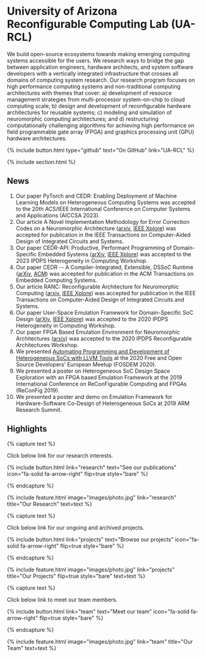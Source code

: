 ---
---

# University of Arizona Reconfigurable Computing Lab (UA-RCL)

We build open-source ecosystems towards making emerging computing systems accessible for the users. We research ways to bridge the gap between application engineers, hardware architects, and system software developers with a vertically integrated infrastructure that crosses all domains of computing system research. Our research program focuses on high performance computing systems and non-traditional computing architectures with themes that cover: a) development of resource management strategies from multi-processor system-on-chip to cloud computing scale; b) design and development of reconfigurable hardware architectures for reusable systems; c) modeling and simulation of neuromorphic computing architectures; and d) restructuring computationally challenging algorithms for achieving high performance on field programmable gate array (FPGA) and graphics processing unit (GPU) hardware architectures.

{%
  include button.html
  type="github"
  text="On GitHub"
  link="UA-RCL"
%}

{% include section.html %}

## News

1. Our paper PyTorch and CEDR: Enabling Deployment of Machine Learning Models on Heterogeneous Computing Systems was accepted to the 20th ACS/IEEE International Conference on Computer Systems and Applications (AICCSA 2023).
1. Our article A Novel Implementation Methodology for Error Correction Codes on a Neuromorphic Architecture ([arxiv](https://arxiv.org/abs/2306.04010), [IEEE Xplore](https://ieeexplore.ieee.org/abstract/document/10149083)) was accepted for publication in the IEEE Transactions on Computer-Aided Design of Integrated Circuits and Systems.
1. Our paper CEDR-API: Productive, Performant Programming of Domain-Specific Embedded Systems ([arXiv](https://arxiv.org/abs/2304.12396), [IEEE Xplore](https://ieeexplore.ieee.org/document/10196561)) was accepted to the 2023 IPDPS Heterogeneity in Computing Workshop.
1. Our paper CEDR -- A Compiler-Integrated, Extensible, DSSoC Runtime ([arXiv](https://arxiv.org/pdf/2204.08962.pdf), [ACM](https://dl.acm.org/doi/full/10.1145/3529257)) was accepted for publication in the ACM Transactions on Embedded Computing Systems.
1. Our article RANC: Reconfigurable Architecture for Neuromorphic Computing ([arxiv](https://arxiv.org/abs/2011.00624), [IEEE Xplore](https://ieeexplore.ieee.org/abstract/document/9260204)) was accepted for publication in the IEEE Transactions on Computer-Aided Design of Integrated Circuits and Systems.
1. Our paper User-Space Emulation Framework for Domain-Specific SoC Design ([arXiv](https://arxiv.org/pdf/2004.01636.pdf), [IEEE Xplore](https://ieeexplore.ieee.org/abstract/document/9150335)) was accepted to the 2020 IPDPS Heterogeneity in Computing Workshop.
1. Our paper FPGA Based Emulation Environment for Neuromorphic Architectures ([arxiv](https://arxiv.org/abs/2004.06061)) was accepted to the 2020 IPDPS Reconfigurable Architectures Workshop.
1. We presented [Automating Programming and Development of Heterogeneous SoCs with LLVM Tools](https://archive.fosdem.org/2020/schedule/event/llvm_aut_prog_het_soc/) at the 2020 Free and Open Source Developers' European Meetup (FOSDEM 2020).
1. We presented a poster on Heterogeneous SoC Design Space Exploration with an FPGA based Emulation Framework at the 2019 International Conference on ReConFigurable Computing and FPGAs (ReConFig 2019).
1. We presented a poster and demo on Emulation Framework for Hardware-Software Co-Design of Heterogeneous SoCs at 2019 ARM Research Summit.

## Highlights

{% capture text %}

Click below link for our research interests.

{%
  include button.html
  link="research"
  text="See our publications"
  icon="fa-solid fa-arrow-right"
  flip=true
  style="bare"
%}

{% endcapture %}

{%
  include feature.html
  image="images/photo.jpg"
  link="research"
  title="Our Research"
  text=text
%}

{% capture text %}

Click below link for our ongoing and archived projects.

{%
  include button.html
  link="projects"
  text="Browse our projects"
  icon="fa-solid fa-arrow-right"
  flip=true
  style="bare"
%}

{% endcapture %}

{%
  include feature.html
  image="images/photo.jpg"
  link="projects"
  title="Our Projects"
  flip=true
  style="bare"
  text=text
%}

{% capture text %}

Click below link to meet our team members.

{%
  include button.html
  link="team"
  text="Meet our team"
  icon="fa-solid fa-arrow-right"
  flip=true
  style="bare"
%}

{% endcapture %}

{%
  include feature.html
  image="images/photo.jpg"
  link="team"
  title="Our Team"
  text=text
%}
